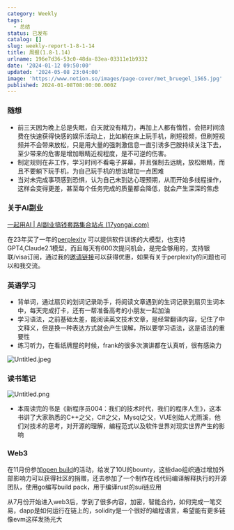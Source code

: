 ```yaml
---
category: Weekly
tags:
  - 总结
status: 已发布
catalog: []
slug: weekly-report-1-8-1-14
title: 周报(1.8-1.14)
urlname: 196e7d36-53c0-48da-83ea-03311e1b9332
date: '2024-01-12 09:50:00'
updated: '2024-05-08 23:04:00'
image: 'https://www.notion.so/images/page-cover/met_bruegel_1565.jpg'
published: 2024-01-08T08:00:00.000Z
---
```


### 随想

- 前三天因为晚上总是失眠，白天就没有精力，再加上人都有惰性，会把时间浪费在快速获得快感的娱乐活动上，比如躺在床上玩手机，刷短视频，但刷短视频并不会带来放松，只是用大量的强刺激信息一直引诱多巴胺持续关注下去，至少带来的危害是增加眼睛近视程度，是不可逆的伤害。
- 制定规则在非工作，学习时间不看电子屏幕，并且强制去远眺，放松眼睛，而且不要躺下玩手机，为自己玩手机的想法增加一点困难
- 当对未完成事项感到恐惧，认为自己未到达心理预期，从而开始多线程操作，这样会变得更差，甚至每个任务完成的质量都会降低，就会产生深深的焦虑

### 关于AI副业


[一起用AI | AI副业搞钱套路集合站点 (17yongai.com)](https://17yongai.com/)


在23年买了一年的[perplexity](https://www.perplexity.ai/) 可以提供软件训练的大模型，也支持GPT4,Claude2.1模型，而且每天有600次提问机会，是完全够用的，支持银联/visa订阅，通过我的[邀请链接](https://perplexity.ai/pro?referral_code=SGJ7X87B)可以获得优惠，如果有关于perplexity的问题也可以和我交流。


### 英语学习

- 背单词，通过扇贝的划词记录助手，将阅读文章遇到的生词记录到扇贝生词本中，每天完成打卡，还有一帮准备高考的小朋友一起加油
- 学习语法，之前基础太差，能阅读英文技术文章，是经常翻译内容，记住了中文释义，但是换一种表达方式就会产生误解，所以要学习语法，这是语法的重要性
- 练习听力，在看纸牌屋的时候，frank的很多次演讲都在认真听，很有感染力

![Untitled.jpeg](https://prod-files-secure.s3.us-west-2.amazonaws.com/5d24fe63-e567-4804-86f9-9fdc62e13082/c33f3733-be40-431e-a494-10399ac86f32/Untitled.jpeg?X-Amz-Algorithm=AWS4-HMAC-SHA256&X-Amz-Content-Sha256=UNSIGNED-PAYLOAD&X-Amz-Credential=ASIAZI2LB466RXD2LIMM%2F20250203%2Fus-west-2%2Fs3%2Faws4_request&X-Amz-Date=20250203T053641Z&X-Amz-Expires=3600&X-Amz-Security-Token=IQoJb3JpZ2luX2VjEPL%2F%2F%2F%2F%2F%2F%2F%2F%2F%2FwEaCXVzLXdlc3QtMiJGMEQCICDE57G%2Fl%2BinVgX0rZo47wpttbnNC0VB9fDjC1Fdatu0AiAZN4%2FohcjQ%2FhcDgco7hTyYuDVH60%2B9veL8UGpdpsCOpCqIBAj7%2F%2F%2F%2F%2F%2F%2F%2F%2F%2F8BEAAaDDYzNzQyMzE4MzgwNSIMaQkK7KSy7U08BSE%2FKtwDHTL8NGpDsZCJscUZk6UD7QZ1fMbTnc%2Ffu4K28Sc%2FaPzDEaz9QtfGc2NzKUdGKAsBi0l8mGGUeRiJ%2B9GalD2jaK2URaDI0vkt%2BOtn%2BOL3SP5Sfr4Egf2ysDq%2BDEfwofB8KcnaE6IrzQDPJbuRhnFTREJrLuu%2BencmCZZkRM7AmKyIOnplLeGCvCJp3NQtpKOHnTkLv1aUeLbgCe6P0J%2BY7ihEEO0iW24%2BQitQcRrjWALlQAyRRExk4bBsVW9QLkDBWJiRmHFRnzdPnms7iIBmcCGPV8bS13q5eF%2FlSGjeAt4XOzwIqxY1cHRUBathwWa2wX3U0vOOSuyzGrKhSgbnM%2Bs8vf%2FW8DinClCnil64sm799QcTQUnfyjKrWEZowOFA4Ln7zdZl4GLD49n4An2qwOpVSinqHCSODWvDyFBIS4yw2vd4dFY%2ByLhoS8IJB5R2xYqNcEqY1jjkcGMuN7QH2W2NI%2FcwgWk6lNqO%2BEE%2B7%2FgTgSHljlCbzX3OOMoX44VnzFwEqwWZ5GwUgBQ13wS3VxJvm4Qg%2F%2FEyNXe1f4KiG3nxln%2BwhrpknrHB4fwqEhoPKJmfv%2BzEwsxaU8fIXcNnMJDgls5hFFMXAdWXy%2BrM5%2Bm%2Ff0Zfd9VKYVwCRVMwl7%2BAvQY6pgHHIQHYb%2FHdMq2rV6Z4XbVID4S0bT28BUAfLSzgf9hGly%2B18p6iHXdHu%2BI6jGscONiTu%2F5j1ZRTB%2Bvdnvaj0dtB3wZHy5f%2BDE8fmAqDFMMxSrn5PFEcLZsL5fUhXn2HcMtQ8SBjDD7jzuWQheoAKooAwG2zp4rCL86NA%2Fqj2haBTJsokkBZUOS9SkVRmGlUSAFTBMxG5BGY0x8KIK%2BB7E7wX8daUUut&X-Amz-Signature=acc07a6becbeea92d94600515510bfd6c159197d0ae08b6948bd22d53b802ec7&X-Amz-SignedHeaders=host&x-id=GetObject)


### 读书笔记


![Untitled.png](https://prod-files-secure.s3.us-west-2.amazonaws.com/5d24fe63-e567-4804-86f9-9fdc62e13082/96aa439a-1c95-4054-aa84-ef4e0c8eb5d1/Untitled.png?X-Amz-Algorithm=AWS4-HMAC-SHA256&X-Amz-Content-Sha256=UNSIGNED-PAYLOAD&X-Amz-Credential=ASIAZI2LB466RXD2LIMM%2F20250203%2Fus-west-2%2Fs3%2Faws4_request&X-Amz-Date=20250203T053641Z&X-Amz-Expires=3600&X-Amz-Security-Token=IQoJb3JpZ2luX2VjEPL%2F%2F%2F%2F%2F%2F%2F%2F%2F%2FwEaCXVzLXdlc3QtMiJGMEQCICDE57G%2Fl%2BinVgX0rZo47wpttbnNC0VB9fDjC1Fdatu0AiAZN4%2FohcjQ%2FhcDgco7hTyYuDVH60%2B9veL8UGpdpsCOpCqIBAj7%2F%2F%2F%2F%2F%2F%2F%2F%2F%2F8BEAAaDDYzNzQyMzE4MzgwNSIMaQkK7KSy7U08BSE%2FKtwDHTL8NGpDsZCJscUZk6UD7QZ1fMbTnc%2Ffu4K28Sc%2FaPzDEaz9QtfGc2NzKUdGKAsBi0l8mGGUeRiJ%2B9GalD2jaK2URaDI0vkt%2BOtn%2BOL3SP5Sfr4Egf2ysDq%2BDEfwofB8KcnaE6IrzQDPJbuRhnFTREJrLuu%2BencmCZZkRM7AmKyIOnplLeGCvCJp3NQtpKOHnTkLv1aUeLbgCe6P0J%2BY7ihEEO0iW24%2BQitQcRrjWALlQAyRRExk4bBsVW9QLkDBWJiRmHFRnzdPnms7iIBmcCGPV8bS13q5eF%2FlSGjeAt4XOzwIqxY1cHRUBathwWa2wX3U0vOOSuyzGrKhSgbnM%2Bs8vf%2FW8DinClCnil64sm799QcTQUnfyjKrWEZowOFA4Ln7zdZl4GLD49n4An2qwOpVSinqHCSODWvDyFBIS4yw2vd4dFY%2ByLhoS8IJB5R2xYqNcEqY1jjkcGMuN7QH2W2NI%2FcwgWk6lNqO%2BEE%2B7%2FgTgSHljlCbzX3OOMoX44VnzFwEqwWZ5GwUgBQ13wS3VxJvm4Qg%2F%2FEyNXe1f4KiG3nxln%2BwhrpknrHB4fwqEhoPKJmfv%2BzEwsxaU8fIXcNnMJDgls5hFFMXAdWXy%2BrM5%2Bm%2Ff0Zfd9VKYVwCRVMwl7%2BAvQY6pgHHIQHYb%2FHdMq2rV6Z4XbVID4S0bT28BUAfLSzgf9hGly%2B18p6iHXdHu%2BI6jGscONiTu%2F5j1ZRTB%2Bvdnvaj0dtB3wZHy5f%2BDE8fmAqDFMMxSrn5PFEcLZsL5fUhXn2HcMtQ8SBjDD7jzuWQheoAKooAwG2zp4rCL86NA%2Fqj2haBTJsokkBZUOS9SkVRmGlUSAFTBMxG5BGY0x8KIK%2BB7E7wX8daUUut&X-Amz-Signature=37b5a9bf009b8a3606140905fcc0de02fe46b65538f94ba711e409407bc4392b&X-Amz-SignedHeaders=host&x-id=GetObject)

- 本周读完的书是《新程序员004：我们的技术时代，我们的程序人生》，这本书讲了大家熟悉的C++之父，C#之父，Mysql之父，VUE创始人尤雨溪，他们对技术的思考，对开源的理解，编程范式以及软件世界对现实世界产生的影响

### Web3


在11月份参加[open build](https://openbuild.xyz/learn/challenges)的活动，给发了10U的bounty，这些dao组织通过增加外部影响力可以获得社区的捐赠，还去参加了一个制作在线代码编译解释执行的开源团队，使用go编写build pack，用于编译rust的sui链应用


从7月份开始进入web3后，学到了很多内容，加密，智能合约，如何完成一笔交易，dapp是如何运行在链上的，solidity是一个很好的编程语言，希望能有更多链像evm这样发扬光大

